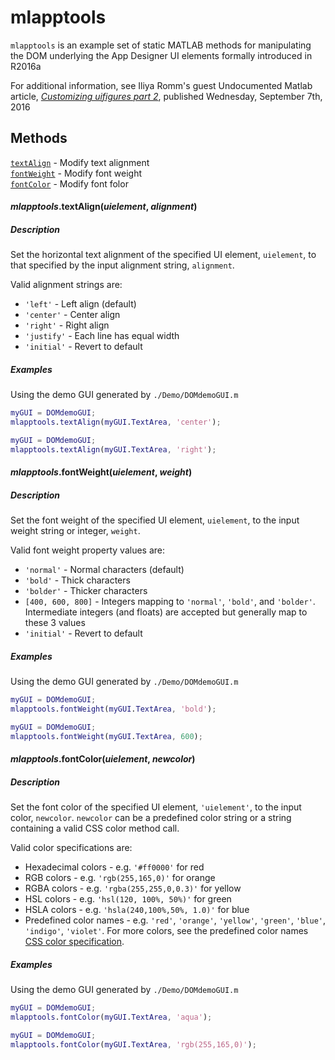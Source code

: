 # mlapptools
`mlapptools` is an example set of static MATLAB methods for manipulating the DOM underlying the App Designer UI elements formally introduced in R2016a

For additional information, see Iliya Romm's guest Undocumented Matlab article, [*Customizing uifigures part 2*](http://undocumentedmatlab.com/blog/customizing-uifigures-part-2), published Wednesday, September 7th, 2016

## Methods
[`textAlign`](#textAlign) - Modify text alignment  
[`fontWeight`](#fontWeight) - Modify font weight  
[`fontColor`](#fontColor) - Modify font folor  

<a name="textAlign"></a>
#### *mlapptools*.**textAlign**(*uielement*, *alignment*)
##### Description
Set the horizontal text alignment of the specified UI element, `uielement`, to that specified by the input alignment string, `alignment`. 

Valid alignment strings are:
  * `'left'` - Left align (default)
  * `'center'` - Center align
  * `'right'` - Right align
  * `'justify'` - Each line has equal width
  * `'initial'` - Revert to default

##### Examples
Using the demo GUI generated by `./Demo/DOMdemoGUI.m`

```MATLAB
myGUI = DOMdemoGUI;
mlapptools.textAlign(myGUI.TextArea, 'center');
```

```MATLAB
myGUI = DOMdemoGUI;
mlapptools.textAlign(myGUI.TextArea, 'right');
```

<a name="fontWeight"></a>
#### *mlapptools*.**fontWeight**(*uielement*, *weight*)
##### Description
Set the font weight of the specified UI element, `uielement`, to the input weight string or integer, `weight`.

Valid font weight property values are:
  * `'normal'` - Normal characters (default)
  * `'bold'` - Thick characters
  * `'bolder'` - Thicker characters
  * `[400, 600, 800]` - Integers mapping to `'normal'`, `'bold'`, and `'bolder'`. Intermediate integers (and floats) are accepted but generally map to these 3 values
  * `'initial'` - Revert to default

##### Examples
Using the demo GUI generated by `./Demo/DOMdemoGUI.m`

```MATLAB
myGUI = DOMdemoGUI;
mlapptools.fontWeight(myGUI.TextArea, 'bold');
```

```MATLAB
myGUI = DOMdemoGUI;
mlapptools.fontWeight(myGUI.TextArea, 600);
```

<a name="fontColor"></a>
#### *mlapptools*.**fontColor**(*uielement*, *newcolor*)
##### Description
Set the font color of the specified UI element, `'uielement'`, to the input color, `newcolor`. `newcolor` can be a predefined color string or a string containing a valid CSS color method call.

Valid color specifications are:
  * Hexadecimal colors - e.g. `'#ff0000'` for red
  * RGB colors - e.g. `'rgb(255,165,0)'` for orange
  * RGBA colors - e.g. `'rgba(255,255,0,0.3)'` for yellow
  * HSL colors - e.g. `'hsl(120, 100%, 50%)'` for green
  * HSLA colors - e.g. `'hsla(240,100%,50%, 1.0)'` for blue
  * Predefined color names - e.g. `'red'`, `'orange'`, `'yellow'`, `'green'`, `'blue'`, `'indigo'`, `'violet'`. For more colors, see the predefined color names [CSS color specification](https://www.w3.org/TR/css3-color/).

##### Examples
Using the demo GUI generated by `./Demo/DOMdemoGUI.m`

```MATLAB
myGUI = DOMdemoGUI;
mlapptools.fontColor(myGUI.TextArea, 'aqua');
```

```MATLAB
myGUI = DOMdemoGUI;
mlapptools.fontColor(myGUI.TextArea, 'rgb(255,165,0)');
```